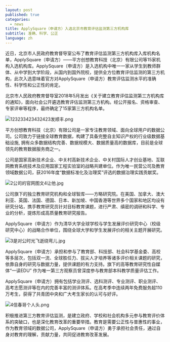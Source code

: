 ```yaml
---
layout: post
published: true
categories:
  - news
title: ApplySquare（申请方）入选北京市教育评估监测第三方机构库
subtitle: 准确、科学、公正
language: zh
---
```

近日，北京市人民政府教育督导室公布了教育评估监测第三方机构库入库机构名单，ApplySquare（申请方）——平方创想教育科技（北京）有限公司等15家机构入选机构库。ApplySquare（申请方）是入选机构中唯一一家从学生到教师群体、从中学到大学阶段，从国内到国外院校，提供全方位教育评估监测的第三方机构，此次入选意味着官方对ApplySquare（申请方）教育评估监测水平的准确性、科学性和公正性的肯定。

北京市人民政府教育督导室2018年5月发出《关于建立教育评估监测第三方机构库的通知》，面向社会公开遴选教育评估监测第三方机构。经公开报名、资格审查、专家评审等程序，最终确定了15家第三方机构名单。

![123233423432423发顺丰.png]({{site.baseurl}}/image/123233423432423发顺丰.png)

平方创想教育科技（北京）有限公司是一家专注教育领域、面向全球用户的数据公司。公司致力于链接全球教育数据，构建了具备完整自主知识产权的行业级数据基础设施, 拥有众多数据结构完善、数据规模大、数据质量高的数据库，目前是全球领先的教育数据服务商之一。

公司是国家高新技术企业、中关村高新技术企业、中关村国际人才创业基地、互联网教育系统技术及应用国家工程实验室的战略共建单位。作为唯一民营公司及教育领域数据公司，获2016年度“数据标准化及治理奖”评选的数据治理实践贡献奖。

![2公司的官网图文4让他.jpg]({{site.baseurl}}/image/2公司的官网图文4让他.jpg)

公司旗下的独立教育研究机构和全球智库——方略研究院。在美国、加拿大、澳大利亚、英国、法国、德国、日本、新加坡、中国香港等世界多个国家和地区均设有研究分站，携手教育研究员针对目标教育课题，进行严肃、缜密的调研和科学、专业的分析，提炼形成高质量教育研究报告。

ApplySquare（申请方）作为清华大学全球学校与学生发展评价研究中心（校级研究中心）的战略合作单位，围绕全球大学和学生发展评价的相关主题开展研究。

![3是对公时光飞逝绕弯儿.jpg]({{site.baseurl}}/image/3是对公时光飞逝绕弯儿.jpg)

ApplySquare（申请方）承担和参与了教育部、科技部、社会科学基金委、高校等多层次，包括双一流、全球胜任力、拔尖人才培养等诸多评价相关课题的研究，依靠自身的研究与数据力量，提供课题的有力支持。旗下的高等教育研究性自媒体“一读EDU” 作为唯一第三方观察员曾深度参与教育部本科教学质量评估工作。

ApplySquare（申请方）拥有包括学业测评、选科测评、专业测评、职业测评、高考志愿测评等在内的完善丰富的测评体系。在高考季中连续两年免费服务超110万考生，获得了共青团中央和广大考生家长的认可与好评。

![4信春哥个人头.png]({{site.baseurl}}/image/4信春哥个人头.png)

积极推进第三方教育评估监测，是建立政府、学校和社会机构多元参与教育评价体系的突破口，也是深化教育改革的重要举措。教育是需要公正性与普惠性的事业，作为教育领域的数据公司，ApplySquare（申请方）勇于承担社会责任，通过自身对教育的理解，贡献力量，共同促进教育改革发展。
